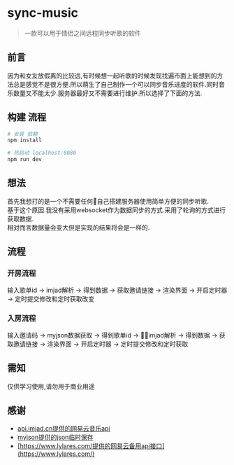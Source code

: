 # sync-music

> 一款可以用于情侣之间远程同步听歌的软件

## 前言
因为和女友放假离的比较远,有时候想一起听歌的时候发现找遍市面上能想到的方法总是感觉不是很方便.所以萌生了自己制作一个可以同步音乐进度的软件.同时音乐数量又不能太少.服务器最好又不需要进行维护.所以选择了下面的方法.

## 构建 流程

``` bash
# 安装 依赖
npm install

# 热启动 localhost:8080
npm run dev
```

## 想法
首先我想打的是一个不需要任何自己搭建服务器使用简单方便的同步听歌.<br/>
基于这个原因.我没有采用websocket作为数据同步的方式.采用了轮询的方式进行获取数据.<br/>
相对而言数据量会变大但是实现的结果将会是一样的.

## 流程
### 开房流程
输入歌单id -> imjad解析 -> 得到数据 -> 获取邀请链接 -> 渲染界面 -> 开启定时器 -> 定时提交修改和定时获取改变

### 入房流程
输入邀请码 -> myjson数据获取 -> 得到歌单id -> imjad解析 -> 得到数据 -> 获取邀请链接 -> 渲染界面 -> 开启定时器 -> 定时提交修改和定时获取

## 需知
仅供学习使用,请勿用于商业用途

## 感谢
* [api.imjad.cn提供的网易云音乐api](imjad.cn)
* [myjson提供的json临时保存](http://myjson.com/)
* [https://www.lylares.com/提供的网易云备用api接口](https://www.lylares.com/)